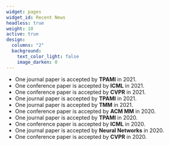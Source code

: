 ```yaml
---
widget: pages
widget_id: Recent News
headless: true
weight: 10
active: true
design:
  columns: "2"
  background:
    text_color_light: false
    image_darken: 0
---
```

<!--StartFragment-->

* One journal paper is accepted by **TPAMI** in 2021.
* One conference paper is accepted by **ICML** in 2021.
* One conference paper is accepted by **CVPR** in 2021.
* One journal paper is accepted by **TPAMI** in 2021.
* One journal paper is accepted by **TMM** in 2021.
* One conference paper is accepted by **ACM MM** in 2020.
* One journal paper is accepted by **TPAMI** in 2020.
* One conference paper is accepted by **ICML** in 2020.
* One journal paper is accepted by **Neural Networks** in 2020.
* One conference paper is accepted by **CVPR** in 2020.

<!--EndFragment-->